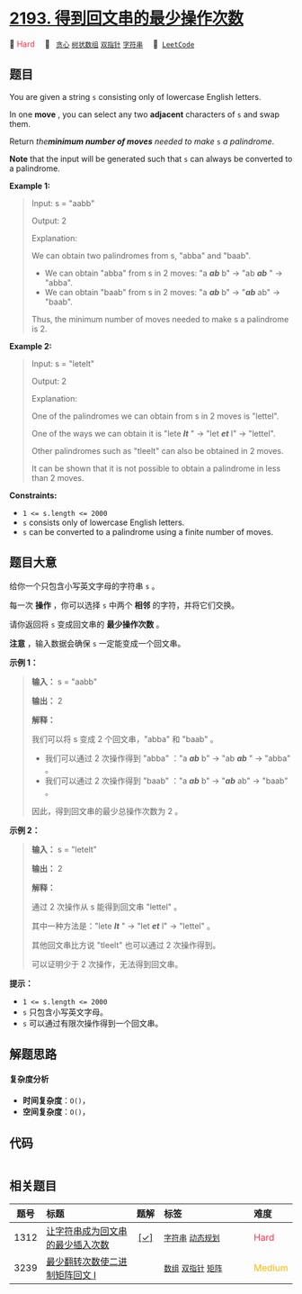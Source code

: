 # [2193. 得到回文串的最少操作次数](https://leetcode.com/problems/minimum-number-of-moves-to-make-palindrome)

🔴 <font color=#ff334b>Hard</font>&emsp; 🔖&ensp; [`贪心`](/leetcode/outline/tag/greedy.md) [`树状数组`](/leetcode/outline/tag/binary-indexed-tree.md) [`双指针`](/leetcode/outline/tag/two-pointers.md) [`字符串`](/leetcode/outline/tag/string.md)&emsp; 🔗&ensp;[`LeetCode`](https://leetcode.com/problems/minimum-number-of-moves-to-make-palindrome)

## 题目

You are given a string `s` consisting only of lowercase English letters.

In one **move** , you can select any two **adjacent** characters of `s` and
swap them.

Return _the**minimum number of moves** needed to make_ `s` _a palindrome_.

**Note** that the input will be generated such that `s` can always be
converted to a palindrome.



**Example 1:**

> Input: s = "aabb"
> 
> Output: 2
> 
> Explanation:
> 
> We can obtain two palindromes from s, "abba" and "baab". 
> - We can obtain "abba" from s in 2 moves: "a _**ab**_ b" -> "ab _**ab**_ " -> "abba".
> - We can obtain "baab" from s in 2 moves: "a _**ab**_ b" -> "_**ab**_ ab" -> "baab".
> 
> Thus, the minimum number of moves needed to make s a palindrome is 2.

**Example 2:**

> Input: s = "letelt"
> 
> Output: 2
> 
> Explanation:
> 
> One of the palindromes we can obtain from s in 2 moves is "lettel".
> 
> One of the ways we can obtain it is "lete _**lt**_ " -> "let _**et**_ l" -> "lettel".
> 
> Other palindromes such as "tleelt" can also be obtained in 2 moves.
> 
> It can be shown that it is not possible to obtain a palindrome in less than 2 moves.

**Constraints:**

  * `1 <= s.length <= 2000`
  * `s` consists only of lowercase English letters.
  * `s` can be converted to a palindrome using a finite number of moves.


## 题目大意

给你一个只包含小写英文字母的字符串 `s` 。

每一次 **操作**  ，你可以选择 `s` 中两个 **相邻**  的字符，并将它们交换。

请你返回将 `s` 变成回文串的 **最少操作次数**  。

**注意**  ，输入数据会确保 `s` 一定能变成一个回文串。



**示例 1：**

> 
> 
> 
> 
> 
> **输入：** s = "aabb"
> 
> **输出：** 2
> 
> **解释：**
> 
> 我们可以将 s 变成 2 个回文串，"abba" 和 "baab" 。
> - 我们可以通过 2 次操作得到 "abba" ："a _**ab**_ b" -> "ab _**ab**_ " -> "abba" 。
> - 我们可以通过 2 次操作得到 "baab" ："a _**ab**_ b" -> "_**ab**_ ab" -> "baab" 。
> 
> 因此，得到回文串的最少总操作次数为 2 。
> 
> 

**示例 2：**

> 
> 
> 
> 
> 
> **输入：** s = "letelt"
> 
> **输出：** 2
> 
> **解释：**
> 
> 通过 2 次操作从 s 能得到回文串 "lettel" 。
> 
> 其中一种方法是："lete _**lt**_ " -> "let _**et**_ l" -> "lettel" 。
> 
> 其他回文串比方说 "tleelt" 也可以通过 2 次操作得到。
> 
> 可以证明少于 2 次操作，无法得到回文串。
> 
> 



**提示：**

  * `1 <= s.length <= 2000`
  * `s` 只包含小写英文字母。
  * `s` 可以通过有限次操作得到一个回文串。


## 解题思路

#### 复杂度分析

- **时间复杂度**：`O()`，
- **空间复杂度**：`O()`，

## 代码

```javascript

```

## 相关题目

<!-- prettier-ignore -->
| 题号 | 标题 | 题解 | 标签 | 难度 |
| :------: | :------ | :------: | :------ | :------ |
| 1312 | [让字符串成为回文串的最少插入次数](https://leetcode.com/problems/minimum-insertion-steps-to-make-a-string-palindrome) | [[✓]](https://2xiao.github.io/leetcode-js/leetcode/problem/1312) |  [`字符串`](/leetcode/outline/tag/string.md) [`动态规划`](/leetcode/outline/tag/dynamic-programming.md) | <font color=#ff334b>Hard</font> |
| 3239 | [最少翻转次数使二进制矩阵回文 I](https://leetcode.com/problems/minimum-number-of-flips-to-make-binary-grid-palindromic-i) |  |  [`数组`](/leetcode/outline/tag/array.md) [`双指针`](/leetcode/outline/tag/two-pointers.md) [`矩阵`](/leetcode/outline/tag/matrix.md) | <font color=#ffb800>Medium</font> |

<style>
.blue {
    background-color: #096dd9;
    padding: 0.25rem 0.5rem;
    margin: 0;
    font-size: 0.85em;
    border-radius: 3px;
    color: white;
    font-weight: 500;
}
table th:first-of-type { width: 10%; }
table th:nth-of-type(2) { width: 35%; }
table th:nth-of-type(3) { width: 10%; }
table th:nth-of-type(4) { width: 35%; }
table th:nth-of-type(5) { width: 10%; }
</style>
